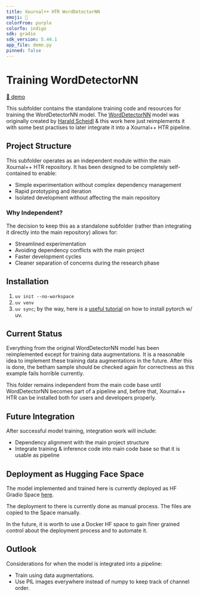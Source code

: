 ```yaml
---
title: Xournal++ HTR WordDetectorNN
emoji: 📄
colorFrom: purple
colorTo: indigo
sdk: gradio
sdk_version: 5.44.1
app_file: demo.py
pinned: false
---
```


# Training WordDetectorNN

[🤗 demo](https://huggingface.co/spaces/PellelNitram/xournalpp_htr_WordDetectorNN)

This subfolder contains the standalone training code and resources for training the WordDetectorNN model.
The [WordDetectorNN](https://github.com/githubharald/WordDetectorNN) model was originally created by
[Harald Scheidl](https://github.com/githubharald/WordDetectorNN) & this work here just reimplements it
with some best practises to later integrate it into a Xournal++ HTR pipeline.

## Project Structure

This subfolder operates as an independent module within the main Xournal++ HTR repository. It has been designed to be completely self-contained to enable:

- Simple experimentation without complex dependency management
- Rapid prototyping and iteration
- Isolated development without affecting the main repository

### Why Independent?

The decision to keep this as a standalone subfolder (rather than integrating it directly into the main repository) allows for:

- Streamlined experimentation
- Avoiding dependency conflicts with the main project
- Faster development cycles
- Cleaner separation of concerns during the research phase

## Installation

1. `uv init --no-workspace`
2. `uv venv`
3. `uv sync`; by the way, here is a [useful tutorial](https://docs.astral.sh/uv/guides/integration/pytorch/#installing-pytorch) on how to install pytorch w/ uv.

## Current Status

Everything from the original WordDetectorNN model has been reimplemented except for training data augmentations.
It is a reasonable idea to implement these training data augmentations in the future. After this is done, the
betham sample should be checked again for correctness as this example fails horrible currently.

This folder remains independent from the main code base until WordDetectorNN becomes part of a pipeline and, before
that, Xournal++ HTR can be installed both for users and developers properly.

## Future Integration

After successful model training, integration work will include:

- Dependency alignment with the main project structure
- Integrate training & inference code into main code base so that it is usable as pipeline

## Deployment as Hugging Face Space

The model implemented and trained here is currently deployed as HF Gradio Space [here](https://huggingface.co/spaces/PellelNitram/xournalpp_htr_WordDetectorNN).

The deployment to there is currently done as manual process. The files are copied to the Space manually.

In the future, it is worth to use a Docker HF space to gain
finer grained control about the deployment process and to automate it.

## Outlook

Considerations for when the model is integrated into a pipeline:

- Train using data augmentations.
- Use PIL images everywhere instead of numpy to keep track of channel order.